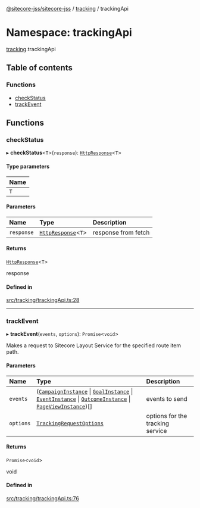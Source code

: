[@sitecore-jss/sitecore-jss](../README.md) / [tracking](tracking.md) / trackingApi

# Namespace: trackingApi

[tracking](tracking.md).trackingApi

## Table of contents

### Functions

- [checkStatus](tracking.trackingApi.md#checkstatus)
- [trackEvent](tracking.trackingApi.md#trackevent)

## Functions

### checkStatus

▸ **checkStatus**<`T`\>(`response`): [`HttpResponse`](../interfaces/index.HttpResponse.md)<`T`\>

#### Type parameters

| Name |
| :------ |
| `T` |

#### Parameters

| Name | Type | Description |
| :------ | :------ | :------ |
| `response` | [`HttpResponse`](../interfaces/index.HttpResponse.md)<`T`\> | response from fetch |

#### Returns

[`HttpResponse`](../interfaces/index.HttpResponse.md)<`T`\>

response

#### Defined in

[src/tracking/trackingApi.ts:28](https://github.com/Sitecore/jss/blob/9bb9400bf/packages/sitecore-jss/src/tracking/trackingApi.ts#L28)

___

### trackEvent

▸ **trackEvent**(`events`, `options`): `Promise`<`void`\>

Makes a request to Sitecore Layout Service for the specified route item path.

#### Parameters

| Name | Type | Description |
| :------ | :------ | :------ |
| `events` | ([`CampaignInstance`](../interfaces/tracking.CampaignInstance.md) \| [`GoalInstance`](../interfaces/tracking.GoalInstance.md) \| [`EventInstance`](../interfaces/tracking.EventInstance.md) \| [`OutcomeInstance`](../interfaces/tracking.OutcomeInstance.md) \| [`PageViewInstance`](../interfaces/tracking.PageViewInstance.md))[] | events to send |
| `options` | [`TrackingRequestOptions`](../interfaces/tracking.TrackingRequestOptions.md) | options for the tracking service |

#### Returns

`Promise`<`void`\>

void

#### Defined in

[src/tracking/trackingApi.ts:76](https://github.com/Sitecore/jss/blob/9bb9400bf/packages/sitecore-jss/src/tracking/trackingApi.ts#L76)

